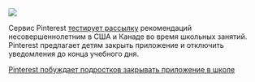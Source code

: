 <!--2025-04-23 13:57:05-->
<div class="yb">
  <div class="rss habr"><img src="https://habrastorage.org/webt/o2/ql/e1/o2qle1a3ild7zt2vz3aj2tgpku0.jpeg" /><p>Сервис Pinterest <a href="https://www.theverge.com/news/653094/pinterest-school-hours-prompt-minors-focus" rel="noopener noreferrer nofollow">тестирует рассылку</a> рекомендаций несовершеннолетним в США и Канаде во время школьных занятий. Pinterest предлагает детям закрыть приложение и отключить уведомления до конца учебного дня.</p> <a... <p class="titl"><a href="https://habr.com/ru/news/903664/?utm_source=habrahabr&utm_medium=rss&utm_campaign=903664">Pinterest побуждает подростков закрывать приложение в школе</a></p></div>
</div>
